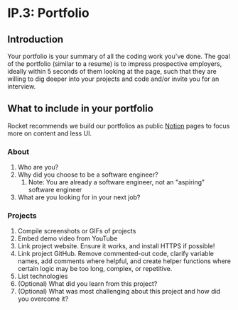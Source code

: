 # IP.3: Portfolio

## Introduction

Your portfolio is your summary of all the coding work you've done. The goal of the portfolio (similar to a resume) is to impress prospective employers, ideally within 5 seconds of them looking at the page, such that they are willing to dig deeper into your projects and code and/or invite you for an interview.

## What to include in your portfolio

Rocket recommends we build our portfolios as public <a href="https://www.notion.so/" target="_blank">Notion</a> pages to focus more on content and less UI.

### About

1. Who are you?
2. Why did you choose to be a software engineer?
   1. Note: You are already a software engineer, not an "aspiring" software engineer
3. What are you looking for in your next job?

### Projects

1. Compile screenshots or GIFs of projects
2. Embed demo video from YouTube
3. Link project website. Ensure it works, and install HTTPS if possible!
4. Link project GitHub. Remove commented-out code, clarify variable names, add comments where helpful, and create helper functions where certain logic may be too long, complex, or repetitive.
5. List technologies
6. (Optional) What did you learn from this project?
7. (Optional) What was most challenging about this project and how did you overcome it?
